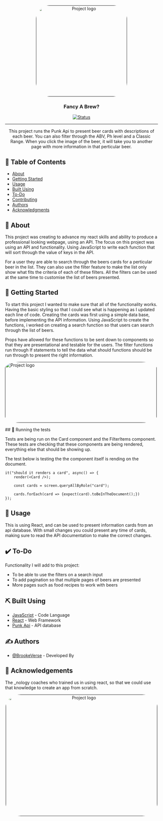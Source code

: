 <p align="center">
  <a href="" rel="noopener">
 <img width=300px height=300px style="border-radius:15%" src="./assets/ReadMeImg/punkApi.JPG" alt="Project logo"></a>
</p>

<h3 align="center">Fancy A Brew?</h3>

<div align="center">

[![Status](https://img.shields.io/badge/status-active-success.svg)]()

</div>

---

<p align="center"> This project runs the Punk Api to present beer cards with descriptions of each beer. You can also filter through the ABV, Ph level and a Classic Range. When you click the image of the beer, it will take you to another page with more information in that perticular beer. 
    <br> 
</p>

## 📝 Table of Contents

- [About](#about)
- [Getting Started](#getting_started)
- [Usage](#usage)
- [Built Using](#built_using)
- [To-Do](#to-do)
- [Contributing](../CONTRIBUTING.md)
- [Authors](#authors)
- [Acknowledgments](#acknowledgement)

## 🧐 About <a name = "about"></a>

This project was creating to advance my react skills and ability to produce a professional looking webpage, using an API. The focus on this project was using an API and functionality. Using JavaScript to write each function that will sort through the value of keys in the API.

For a user they are able to search through the beers cards for a perticular beer in the list. They can also use the filter feature to make the list only show what fits the criteria of each of these filters. All the filters can be used at the same time to customise the list of beers presented.

## 🏁 Getting Started <a name = "getting_started"></a>

To start this project I wanted to make sure that all of the functionality works. Having the basic styling so that I could see what is happening as I updated each line of code.
Creating the cards was first using a simple data base, before implementing the API information. Using JavaScript to create the functions, i worked on creating a search function so that users can search through the list of beers.

Props have allowed for these functions to be sent down to components so that they are presentational and testable for the users. The filter functions run through If statements to tell the data what should functions should be run through to present the right information.

<p align="left">
  <a href="" rel="noopener">
 <img width=500px height=200px style="border-radius:10%" src="./assets/ReadMeImg/punkApi3.JPG" alt="Project logo"></a>
</p>
## 🔧 Running the tests <a name = "tests"></a>

Tests are being run on the Card component and the FilterItems component. These tests are checking that these components are being rendered, everything else that should be showing up.

The test below is testing the the component itself is rending on the document.

```
it("should it renders a card", async() => {
    render(<Card />);

    const cards = screen.queryAllByRole("card");

    cards.forEach(card => {expect(card).toBeInTheDocument();})
});
```

## 🎈 Usage <a name="usage"></a>

This is using React, and can be used to present information cards from an api database.
With small changes you could present any time of cards, making sure to read the API documentation to make the correct changes.

## ✔️ To-Do <a name="to-do"></a>

Functionality I will add to this project: 

- To be able to use the filters on a search input 
- To add pagination so that multiple pages of beers are presented
- More pages such as food recipes to work with beers

## ⛏️ Built Using <a name = "built_using"></a>

- [JavaScript](https://www.javascript.com/) - Code Language
- [React](https://reactjs.org/) - Web Framework
- [Punk Api](https://punkapi.com/documentation/v2) - API database

## ✍️ Authors <a name = "authors"></a>

- [@BrookeVerse](https://github.com/BrookeVerse) - Developed By

## 🎉 Acknowledgements <a name = "acknowledgement"></a>

The \_nology coaches who trained us in using react, so that we could use that knowledge to create an app from scratch.

<p align="center">
  <a href="" rel="noopener">
 <img width=500px height=400px style="border-radius:10%" src="./assets/ReadMeImg/punkApi2.JPG" alt="Project logo"></a>
</p>

